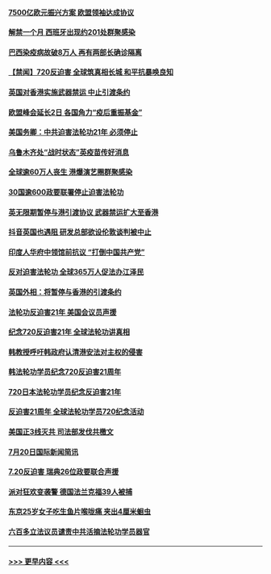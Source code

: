 #### [7500亿欧元振兴方案 欧盟领袖达成协议](../pages/prog202/a102898560.md?t=07211451) 
#### [解禁一个月 西班牙出现约201处群聚感染](../pages/prog202/a102898487.md?t=07211451) 
#### [巴西染疫病故破8万人 再有两部长确诊隔离](../pages/prog202/a102898444.md?t=07211451) 
#### [【禁闻】720反迫害 全球筑真相长城 和平抗暴唤良知](../pages/prog202/a102898299.md?t=07211451) 
#### [英国对香港实施武器禁运 中止引渡条约](../pages/prog202/a102898167.md?t=07211451) 
#### [欧盟峰会延长2日 各国角力“疫后重振基金”](../pages/prog202/a102898248.md?t=07211451) 
#### [美国务卿：中共迫害法轮功21年 必须停止](../pages/prog202/a102898210.md?t=07211451) 
#### [乌鲁木齐处“战时状态”英疫苗传好消息](../pages/prog202/a102898230.md?t=07211451) 
#### [全球逾60万人丧生 港爆演艺圈群聚感染](../pages/prog202/a102898035.md?t=07211451) 
#### [30国逾600政要联署停止迫害法轮功](../pages/prog202/a102898055.md?t=07211451) 
#### [英无限期暂停与港引渡协议 武器禁运扩大至香港](../pages/prog202/a102898143.md?t=07211451) 
#### [抖音英国也遇阻 研发总部欲设伦敦谈判被中止](../pages/prog202/a102898102.md?t=07211451) 
#### [印度人华府中领馆前抗议 “打倒中国共产党”](../pages/prog202/a102898084.md?t=07211451) 
#### [反对迫害法轮功 全球365万人促法办江泽民](../pages/prog202/a102898031.md?t=07211451) 
#### [英国外相：将暂停与香港的引渡条约](../pages/prog202/a102898033.md?t=07211451) 
#### [法轮功反迫害21年 美国会议员声援](../pages/prog202/a102898043.md?t=07211451) 
#### [纪念720反迫害21年 全球法轮功讲真相](../pages/prog202/a102898040.md?t=07211451) 
#### [韩教授呼吁韩政府认清港安法对主权的侵害](../pages/prog202/a102897982.md?t=07211451) 
#### [韩法轮功学员纪念720反迫害21周年](../pages/prog202/a102897952.md?t=07211451) 
#### [720日本法轮功学员纪念反迫害21年](../pages/prog202/a102897949.md?t=07211451) 
#### [反迫害21周年 全球法轮功学员720纪念活动](../pages/prog202/a102897467.md?t=07211451) 
#### [美国正3线灭共 司法部发伐共檄文](../pages/prog202/a102897840.md?t=07211451) 
#### [7月20日国际新闻简讯](../pages/prog202/a102897803.md?t=07211451) 
#### [7.20反迫害  瑞典26位政要联合声援](../pages/prog202/a102897805.md?t=07211451) 
#### [派对狂欢变袭警 德国法兰克福39人被捕](../pages/prog202/a102897758.md?t=07211451) 
#### [东京25岁女子吃生鱼片喉咙痛 夹出4厘米蛔虫](../pages/prog202/a102897757.md?t=07211451) 
#### [六百多立法议员谴责中共活摘法轮功学员器官](../pages/prog202/a102897743.md?t=07211451) 

----
#### [ >>> 更早内容 <<< ](../indexes/prog202-earlier.md)
